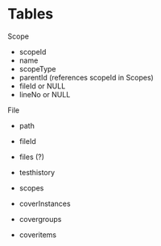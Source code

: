 
# Tables

Scope
  - scopeId
  - name
  - scopeType
  - parentId (references scopeId in Scopes)
  - fileId or NULL
  - lineNo or NULL

File
  - path
  - fileId

- files (?)
- testhistory
- scopes
- coverInstances
- covergroups
- coveritems

